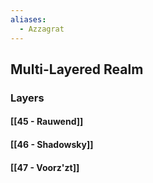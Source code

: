 ```yaml
---
aliases:
  - Azzagrat
---
```

## Multi-Layered Realm
### Layers
#### [[45 - Rauwend]]
#### [[46 - Shadowsky]]
#### [[47 - Voorz'zt]]